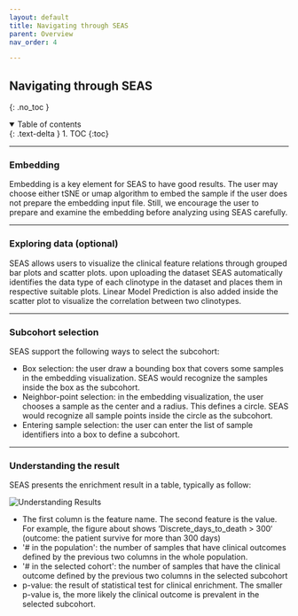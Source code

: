 ```yaml
---
layout: default
title: Navigating through SEAS
parent: Overview
nav_order: 4

---
```


## Navigating through SEAS
{: .no_toc }

<details open markdown="block">
  <summary>
    Table of contents
  </summary>
  {: .text-delta }
1. TOC
{:toc}
</details>

---

### Embedding

Embedding is a key element for SEAS to have good results. The user may choose either tSNE or umap algorithm to embed the sample if the user does not prepare the embedding input file. Still, we encourage the user to prepare and examine the embedding before analyzing using SEAS carefully.

---

### Exploring data (optional)

SEAS allows users to visualize the clinical feature relations through grouped bar plots and scatter plots. upon uploading the dataset
SEAS automatically identifies the data type of each clinotype in the dataset and places them in respective suitable plots. 
Linear Model Prediction is also added inside the scatter plot to visualize the correlation between two clinotypes.

---

### Subcohort selection

SEAS support the following ways to select the subcohort:
- Box selection: the user draw a bounding box that covers some samples in the embedding visualization. SEAS would recognize the samples inside the box as the subcohort.
- Neighbor-point selection: in the embedding visualization, the user chooses a sample as the center and a radius. This defines a circle. SEAS would recognize all sample points inside the circle as the subcohort.
- Entering sample selection: the user can enter the list of sample identifiers into a box to define a subcohort.

---

### Understanding the result

SEAS presents the enrichment result in a table, typically as follow:

![Understanding Results](https://aimed-uab.github.io/SEAS/docs/images/understandingResults.png)

- The first column is the feature name. The second feature is the value. For example, the figure about shows ‘Discrete_days_to_death > 300‘ (outcome: the patient survive for more than 300 days)
- '# in the population': the number of samples that have clinical outcomes defined by the previous two columns in the whole population.
- '# in the selected cohort': the number of samples that have the clinical outcome defined by the previous two columns in the selected subcohort
- p-value: the result of statistical test for clinical enrichment. The smaller p-value is, the more likely the clinical outcome is prevalent in the selected subcohort.
